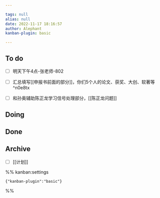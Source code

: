 ```yaml
---

tags: null
alias: null
date: 2022-11-17 18:16:57
author: Alephant
kanban-plugin: basic

---
```


## To do

- [ ] 明天下午4点-张老师-802
- [ ] 汇总填写[[申报书前面的部分]]，你们5个人的论文、获奖、大创、软著等 ^n0e8tx
- [ ] 和孙奥辅助陈正龙学习信号处理部分，[[陈正龙问题]]


## Doing



## Done



## Archive

- [ ] [[计划]]




%% kanban:settings
```
{"kanban-plugin":"basic"}
```
%%